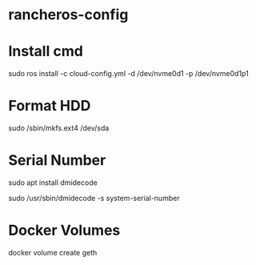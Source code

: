# rancheros-config

# Install cmd
sudo ros install -c cloud-config.yml -d /dev/nvme0d1 -p /dev/nvme0d1p1

# Format HDD
sudo /sbin/mkfs.ext4 /dev/sda

# Serial Number
sudo apt install dmidecode

sudo /usr/sbin/dmidecode -s system-serial-number

# Docker Volumes

docker volume create geth